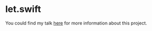 # let.swift

You could find my talk [here](https://github.com/aaaron7/atswift-2017-resources/tree/master/Lightweight%20reactive-api%20for%20MVVM) for more information about this project.
